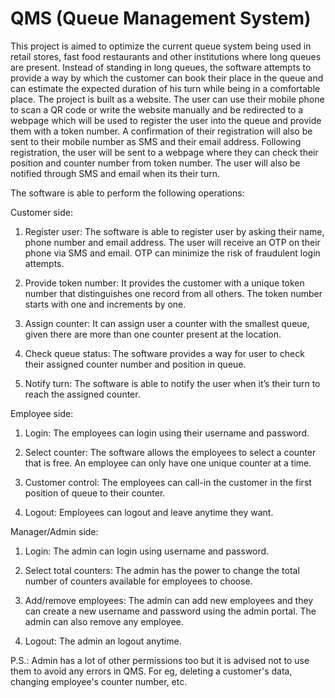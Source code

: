 # QMS (Queue Management System)
This project is aimed to optimize the current queue system being used in retail
stores, fast food restaurants and other institutions where long queues are present.
Instead of standing in long queues, the software attempts to provide a way by which
the customer can book their place in the queue and can estimate the expected
duration of his turn while being in a comfortable place. The project is built as a
website. The user can use their mobile phone to scan a QR code or write the website
manually and be redirected to a webpage which will be used to register the user into
the queue and provide them with a token number. A confirmation of their registration will also
be sent to their mobile number as SMS and their email address. Following
registration, the user will be sent to a webpage where they can check their position and counter number from token number. 
The user will also be notified through SMS and email when its their turn.

The software is able to perform the following operations:

Customer side:
1. Register user: The software is able to register user by asking their name, phone number
and email address. The user will receive an OTP on their phone via SMS and email.
OTP can minimize the risk of fraudulent login attempts.

2. Provide token number: It provides the customer with a unique token number that distinguishes
one record from all others. The token number starts with one and increments by one.

3. Assign counter: It can assign user a counter with the smallest queue,
given there are more than one counter present at the location.

4. Check queue status: The software provides a way for user to check their assigned counter number and position in queue.

5. Notify turn: The software is able to notify the user when it’s their turn to reach
the assigned counter.

Employee side:
1. Login: The employees can login using their username and password.

2. Select counter: The software allows the employees to select a counter that is free. An employee can only have one unique counter at a time.

3. Customer control: The employees can call-in the customer in the first position of queue to their counter. 

4. Logout: Employees can logout and leave anytime they want.

Manager/Admin side:
1. Login: The admin can login using username and password.

2. Select total counters: The admin has the power to change the total number of counters available for employees to choose.

3. Add/remove employees: The admin can add new employees and they can create a new username and password using the admin portal. The admin can also remove any employee.

4. Logout: The admin an logout anytime.

P.S.: Admin has a lot of other permissions too but it is advised not to use them to avoid any errors in QMS. For eg, deleting a customer's data, changing employee's counter number, etc.
